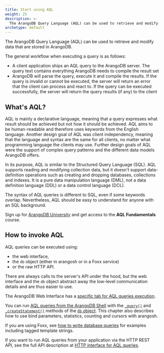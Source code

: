 ```yaml
---
title: Start using AQL
weight: 25
description: >-
  The ArangoDB Query Language (AQL) can be used to retrieve and modify data that are stored in ArangoDB.
archetype: default
---
```

The ArangoDB Query Language (AQL) can be used to retrieve and modify data that 
are stored in ArangoDB.

The general workflow when executing a query is as follows:

- A client application ships an AQL query to the ArangoDB server. The query text
  contains everything ArangoDB needs to compile the result set
- ArangoDB will parse the query, execute it and compile the results. If the
  query is invalid or cannot be executed, the server will return an error that
  the client can process and react to. If the query can be executed
  successfully, the server will return the query results (if any) to the client

## What's AQL?  

AQL is mainly a declarative language, meaning that a query expresses what result
should be achieved but not how it should be achieved. AQL aims to be
human-readable and therefore uses keywords from the English language. Another
design goal of AQL was client independency, meaning that the language and syntax
are the same for all clients, no matter what programming language the clients
may use.  Further design goals of AQL were the support of complex query patterns
and the different data models ArangoDB offers.

In its purpose, AQL is similar to the Structured Query Language (SQL). AQL supports 
reading and modifying collection data, but it doesn't support data-definition
operations such as creating and dropping databases, collections and indexes.
It is a pure data manipulation language (DML), not a data definition language
(DDL) or a data control language (DCL).

The syntax of AQL queries is different to SQL, even if some keywords overlap.
Nevertheless, AQL should be easy to understand for anyone with an SQL background.

Sign up for [ArangoDB University](https://university.arangodb.com/)
and get access to the **AQL Fundamentals** course.  

## How to invoke AQL

AQL queries can be executed using:

- the web interface,
- the `db` object (either in arangosh or in a Foxx service)
- or the raw HTTP API.

There are always calls to the server's API under the hood, but the web interface
and the `db` object abstract away the low-level communication details and are
thus easier to use.

The ArangoDB Web Interface has a [specific tab for AQL queries execution](../../aql/how-to-invoke-aql/with-the-web-interface.md).

You can run [AQL queries from the ArangoDB Shell](../../aql/how-to-invoke-aql/with-arangosh.md)
with the [`_query()`](../../aql/how-to-invoke-aql/with-arangosh.md#with-db_query) and
[`_createStatement()`](../../aql/how-to-invoke-aql/with-arangosh.md#with-db_createstatement-arangostatement) methods
of the [`db` object](../../appendix/references/db.md). This chapter
also describes how to use bind parameters, statistics, counting and cursors with
arangosh.

If you are using Foxx, see [how to write database queries](../../advanced-topics/foxx-microservices/getting-started.md#writing-database-queries)
for examples including tagged template strings.

If you want to run AQL queries from your application via the HTTP REST API,
see the full API description at [HTTP interface for AQL queries](../../http/queries/aql-queries.md).
